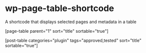 wp-page-table-shortcode
=======================

A shortcode that displays selected pages and metadata in a table

[page-table parent="1" sort="title" sortable="true"]

[post-table categories="plugin" tags="approved,tested" sort="title" sortable="true"]
